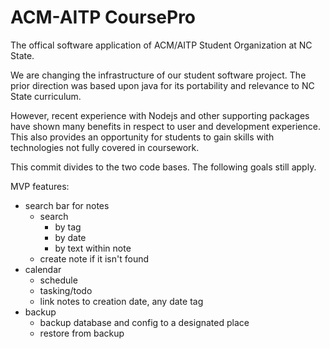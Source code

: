 # ACM-AITP CoursePro

The offical software application of ACM/AITP Student Organization at NC State.

We are changing the infrastructure of our student software project. The prior direction was based upon java for its portability and relevance to NC State curriculum.

However, recent experience with Nodejs and other supporting packages have shown many benefits in respect to user and development experience.  This also provides an opportunity for students to gain skills with technologies not fully covered in coursework.

This commit divides to the two code bases.
The following goals still apply.

MVP features:
* search bar for notes
  - search
    + by tag
    + by date
    + by text within note
  - create note if it isn't found
* calendar
  - schedule
  - tasking/todo
  - link notes to creation date, any date tag
* backup
  - backup database and config to a designated place
  - restore from backup
